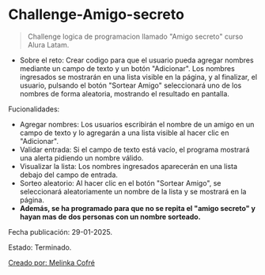 # <h1>Challenge-Amigo-secreto</h1>
   >Challenge logica de programacion llamado "Amigo secreto" curso Alura Latam.
 
- Sobre el reto: Crear codigo para que el usuario pueda agregar nombres mediante un campo de texto y un botón "Adicionar". Los nombres ingresados se mostrarán en una lista visible en la página, y al finalizar, el usuario, pulsando el botón "Sortear Amigo" seleccionará uno de los nombres de forma aleatoria, mostrando el resultado en pantalla.

Fucionalidades:
- Agregar nombres: Los usuarios escribirán el nombre de un amigo en un campo de texto y lo agregarán a una lista visible al hacer clic en "Adicionar".
- Validar entrada: Si el campo de texto está vacío, el programa mostrará una alerta pidiendo un nombre válido.
- Visualizar la lista: Los nombres ingresados aparecerán en una lista debajo del campo de entrada.
- Sorteo aleatorio: Al hacer clic en el botón "Sortear Amigo", se seleccionará aleatoriamente un nombre de la lista y se mostrará en la página.
- **Además, se ha programado para que no se repita el "amigo secreto" y hayan mas de dos personas con un nombre sorteado.**

Fecha publicación: 29-01-2025.

Estado: Terminado.

<ins>Creado por: Melinka Cofré </ins>
